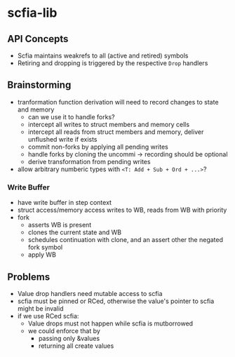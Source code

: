 # scfia-lib

## API Concepts

- Scfia maintains weakrefs to all (active and retired) symbols
- Retiring and dropping is triggered by the respective `Drop` handlers

## Brainstorming
- tranformation function derivation will need to record changes to state and memory
	- can we use it to handle forks?
	- intercept all writes to struct members and memory cells
	- intercept all reads from struct members and memory, deliver unflushed write if exists
	- commit non-forks by applying all pending writes
	- handle forks by cloning the uncommi
	-> recording should be optional
	- derive transformation from pending writes
- allow arbitrary numberic types with `<T: Add + Sub + Ord + ...>`?

### Write Buffer
- have write buffer in step context
- struct access/memory access writes to WB, reads from WB with priority
- fork
	- asserts WB is present
	- clones the current state and WB
	- schedules continuation with clone, and an assert other the negated fork symbol
	- apply WB

## Problems
- Value drop handlers need mutable access to scfia
- scfia must be pinned or RCed, otherwise the value's pointer to scfia might be invalid
- if we use RCed scfia:
	- Value drops must not happen while scfia is mutborrowed
	- we could enforce that by
		- passing only &values
		- returning all create values